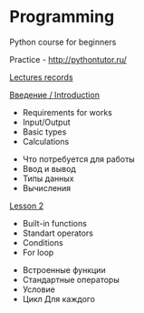 # Programming
Python course for beginners

Practice - http://pythontutor.ru/

[Lectures records](https://disk.yandex.ru/d/-Ks8dCs_sTsGkw)

<p><a href="https://colab.research.google.com/drive/1Y_rmBpWFvF7QCRzSm3tCkDBklJnFOfIw?usp=sharing" target="_blank" rel="nofollow">Введение / Introduction</a><br></p>
<ul>
	<li>Requirements for works<br></li>
	<li>Input/Output</li>
	<li>Basic types</li>
	<li>Calculations</li>
</ul>
<ul>
	<li>Что потребуется для работы<br></li>
	<li>Ввод и вывод</li>
	<li>Типы данных</li>
	<li>Вычисления</li>
</ul>
<p> <a href="https://colab.research.google.com/drive/17IuUuDU9gZDylEiPJcddcIChWK1dstyT?usp=sharing" target="_blank" rel="nofollow">Lesson 2</a> <br></p>
<ul>
	<li>Built-in functions<br></li>
	<li>Standart operators</li>
	<li>Conditions</li>
	<li>For loop</li>
</ul>
<ul>
	<li>Встроенные функции<br></li>
	<li>Стандартные операторы</li>
	<li>Условие</li>
	<li>Цикл Для каждого</li>
</ul>
